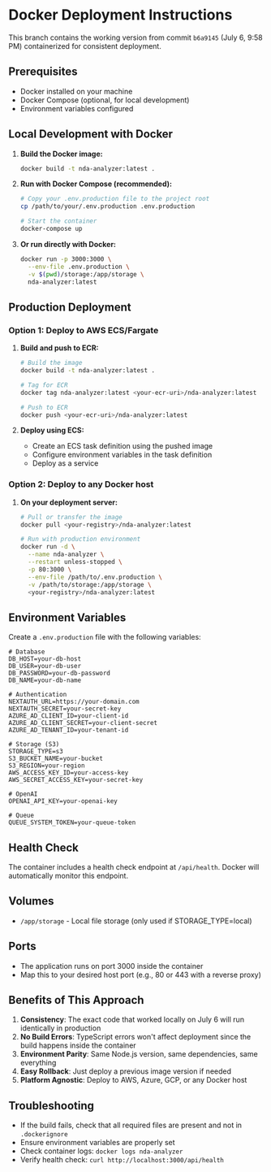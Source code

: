 # Docker Deployment Instructions

This branch contains the working version from commit `b6a9145` (July 6, 9:58 PM) containerized for consistent deployment.

## Prerequisites

- Docker installed on your machine
- Docker Compose (optional, for local development)
- Environment variables configured

## Local Development with Docker

1. **Build the Docker image:**
   ```bash
   docker build -t nda-analyzer:latest .
   ```

2. **Run with Docker Compose (recommended):**
   ```bash
   # Copy your .env.production file to the project root
   cp /path/to/your/.env.production .env.production
   
   # Start the container
   docker-compose up
   ```

3. **Or run directly with Docker:**
   ```bash
   docker run -p 3000:3000 \
     --env-file .env.production \
     -v $(pwd)/storage:/app/storage \
     nda-analyzer:latest
   ```

## Production Deployment

### Option 1: Deploy to AWS ECS/Fargate

1. **Build and push to ECR:**
   ```bash
   # Build the image
   docker build -t nda-analyzer:latest .
   
   # Tag for ECR
   docker tag nda-analyzer:latest <your-ecr-uri>/nda-analyzer:latest
   
   # Push to ECR
   docker push <your-ecr-uri>/nda-analyzer:latest
   ```

2. **Deploy using ECS:**
   - Create an ECS task definition using the pushed image
   - Configure environment variables in the task definition
   - Deploy as a service

### Option 2: Deploy to any Docker host

1. **On your deployment server:**
   ```bash
   # Pull or transfer the image
   docker pull <your-registry>/nda-analyzer:latest
   
   # Run with production environment
   docker run -d \
     --name nda-analyzer \
     --restart unless-stopped \
     -p 80:3000 \
     --env-file /path/to/.env.production \
     -v /path/to/storage:/app/storage \
     <your-registry>/nda-analyzer:latest
   ```

## Environment Variables

Create a `.env.production` file with the following variables:

```env
# Database
DB_HOST=your-db-host
DB_USER=your-db-user
DB_PASSWORD=your-db-password
DB_NAME=your-db-name

# Authentication
NEXTAUTH_URL=https://your-domain.com
NEXTAUTH_SECRET=your-secret-key
AZURE_AD_CLIENT_ID=your-client-id
AZURE_AD_CLIENT_SECRET=your-client-secret
AZURE_AD_TENANT_ID=your-tenant-id

# Storage (S3)
STORAGE_TYPE=s3
S3_BUCKET_NAME=your-bucket
S3_REGION=your-region
AWS_ACCESS_KEY_ID=your-access-key
AWS_SECRET_ACCESS_KEY=your-secret-key

# OpenAI
OPENAI_API_KEY=your-openai-key

# Queue
QUEUE_SYSTEM_TOKEN=your-queue-token
```

## Health Check

The container includes a health check endpoint at `/api/health`. Docker will automatically monitor this endpoint.

## Volumes

- `/app/storage` - Local file storage (only used if STORAGE_TYPE=local)

## Ports

- The application runs on port 3000 inside the container
- Map this to your desired host port (e.g., 80 or 443 with a reverse proxy)

## Benefits of This Approach

1. **Consistency**: The exact code that worked locally on July 6 will run identically in production
2. **No Build Errors**: TypeScript errors won't affect deployment since the build happens inside the container
3. **Environment Parity**: Same Node.js version, same dependencies, same everything
4. **Easy Rollback**: Just deploy a previous image version if needed
5. **Platform Agnostic**: Deploy to AWS, Azure, GCP, or any Docker host

## Troubleshooting

- If the build fails, check that all required files are present and not in `.dockerignore`
- Ensure environment variables are properly set
- Check container logs: `docker logs nda-analyzer`
- Verify health check: `curl http://localhost:3000/api/health`